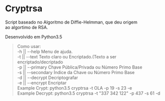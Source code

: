 # Cryptrsa
Script baseado no Algoritmo de Diffie-Helmman, que deu origem<br>
ao algortimo de RSA.<br>

Desenvolvido em Python3.5<br>

<blockquote>
Como usar:<br>
-h || --help Menu de ajuda.<br>
-t || --text Texto claro ou Encriptado.(Texto a ser encriptado/decriptado<br>
-p || --primary Chave Pública/Privada ou Número Primo Base<br>
-s || --secondary Índice da Chave ou Número Primo Base<br>
-d || --decrypt Decriptografar<br>
-e || --encrypt Encriptar<br>
Example Crypt: python3.5 cryptrsa -t OLA -p 19 -s 23 -e <br>
Example Decrypt: python3.5 cryptrsa -t "337 342 122" -p 437 -s 61 -d<br>
</blockquote>
